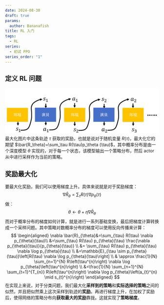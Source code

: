 ```yaml
---
date: 2024-08-30
draft: true
params:
  author: Bananafish
title: RL 入门
tags:
  - RL
series:
  - 初试 PPO
series_order: "1"
---
```

## 定义 RL 问题
![image.png](https://raw.githubusercontent.com/BanananaFish/image_repo/master/20240830113629.png)
最大化图片中这条轨迹 $\tau$ 获取的奖励，也就是说对于随机变量 $R(\tau)$，最大化它的期望 $\bar{R_\theta}=\sum_\tau R(\tau)p_\theta (\tau)$，其中概率分布是由一个深度模型 $\theta$ 实现的，对于每一个状态，该模型输出一个策略分布，然后 actor 从中进行采样作为当前的策略。

## 奖励最大化
要最大化奖励，我们可以使用梯度上升。具体来说就是对于奖励梯度：
$$
\nabla \bar{R}_{\theta}=\sum_{\tau} R(\tau) \nabla p_{\theta}(\tau)
$$
做：
$$ \theta \leftarrow \theta+\eta \nabla \bar{R}_{\theta} $$
而对于概率分布的梯度如何计算，就是进行一系列基础变换，最后把梯度计算转换成一个采样问题。其中策略对数概率分布的梯度可以使用反向传播来计算：
$$ \begin{aligned} \nabla \bar{R}_{\theta}&=\sum_{\tau} R(\tau) \nabla p_{\theta}(\tau)\\ &=\sum_{\tau} R(\tau) p_{\theta}(\tau) \frac{\nabla p_{\theta}(\tau)}{p_{\theta}(\tau)} \\ &= \sum_{\tau} R(\tau) p_{\theta}(\tau) \nabla \log p_{\theta}(\tau) \\ &=\mathbb{E}_{\tau \sim p_{\theta}(\tau)}\left[R(\tau) \nabla \log p_{\theta}(\tau)\right] \\ & \approx \frac{1}{N} \sum_{n=1}^{N} R\left(\tau^{n}\right) \nabla \log p_{\theta}\left(\tau^{n}\right) \\ &=\frac{1}{N} \sum_{n=1}^{N} \sum_{t=1}^{T_{n}} R\left(\tau^{n}\right) \nabla \log p_{\theta}\left(a_{t}^{n} \mid s_{t}^{n}\right) \end{aligned} $$
在实现上来说，对于分类问题，我们最大化**采样到的策略**和**实际选择的策略**之间的似然，并且把似然乘上这次采样到轨迹的**奖励**。再进行梯度上升，在加权了奖励后，使得网络的策略分布向**获取最大的奖励**靠拢。这就实现了**策略梯度**。
